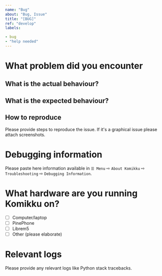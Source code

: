 ```yaml
---
name: "Bug"
about: "Bug, Issue"
title: "[BUG]"
ref: "develop"
labels:

- bug
- "help needed"
---
```


# What problem did you encounter

## What is the actual behaviour?

## What is the expected behaviour?

## How to reproduce

  Please provide steps to reproduce the issue. If it's a graphical issue please attach screenshots.

# Debugging information

  Please paste here information available in `☰ Menu` ⇨ `About Komikku` ⇨ `Troubleshooting` ⇨ `Debugging Information`.

# What hardware are you running Komikku on?

  - [ ] Computer/laptop
  - [ ] PinePhone
  - [ ] Librem5
  - [ ] Other (please elaborate)

# Relevant logs

  Please provide any relevant logs like Python stack tracebacks.
